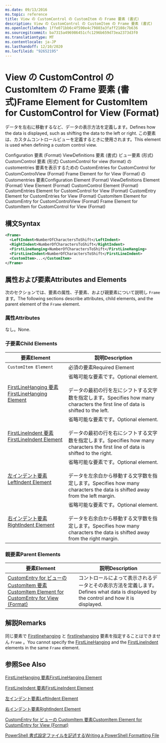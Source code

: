 ```yaml
---
ms.date: 09/13/2016
ms.topic: reference
title: View の CustomControl の CustomItem の Frame 要素 (書式)
description: View の CustomControl の CustomItem の Frame 要素 (書式)
ms.openlocfilehash: 1ffe071bb6c4f590e4c79803a3faff2108c7b636
ms.sourcegitcommit: ba7315a496986451cfc1296b659d73ea2373d3f0
ms.translationtype: MT
ms.contentlocale: ja-JP
ms.lasthandoff: 12/10/2020
ms.locfileid: "92652195"
---
```

# <a name="frame-element-for-customitem-for-customcontrol-for-view-format"></a><span data-ttu-id="08681-103">View の CustomControl の CustomItem の Frame 要素 (書式)</span><span class="sxs-lookup"><span data-stu-id="08681-103">Frame Element for CustomItem for CustomControl for View (Format)</span></span>

<span data-ttu-id="08681-104">データを左右に移動するなど、データの表示方法を定義します。</span><span class="sxs-lookup"><span data-stu-id="08681-104">Defines how the data is displayed, such as shifting the data to the left or right.</span></span> <span data-ttu-id="08681-105">この要素は、カスタムコントロールビューを定義するときに使用されます。</span><span class="sxs-lookup"><span data-stu-id="08681-105">This element is used when defining a custom control view.</span></span>

<span data-ttu-id="08681-106">Configuration 要素 (Format) ViewDefinitions 要素 (書式) ビュー要素 (形式) CustomControl 要素 (形式) CustomControl for view (format) の customentries 要素を表示するための CustomEntries for CustomControl for CustomControlView (Format) Frame Element for for View (Format) の Customentries 要素</span><span class="sxs-lookup"><span data-stu-id="08681-106">Configuration Element (Format) ViewDefinitions Element (Format) View Element (Format) CustomControl Element (Format) CustomEntries Element for CustomControl for View (Format) CustomEntry Element for CustomEntries for View (Format) CustomItem Element for CustomEntry for CustomControlView (Format) Frame Element for CustomItem for CustomControl for View (Format)</span></span>

## <a name="syntax"></a><span data-ttu-id="08681-107">構文</span><span class="sxs-lookup"><span data-stu-id="08681-107">Syntax</span></span>

```xml
<Frame>
  <LeftIndent>NumberOfCharactersToShift</LeftIndent>
  <RightIndent>NumberOfCharactersToShift</RightIndent>
  <FirstLineHanging>NumberOfCharactersToShift</FirstLineHanging>
  <FirstLineIndent>NumberOfCharactersToShift</FirstLineIndent>
  <CustomItem>...</CustomItem>
</Frame>
```

## <a name="attributes-and-elements"></a><span data-ttu-id="08681-108">属性および要素</span><span class="sxs-lookup"><span data-stu-id="08681-108">Attributes and Elements</span></span>

<span data-ttu-id="08681-109">次のセクションでは、要素の属性、子要素、および親要素について説明し `Frame` ます。</span><span class="sxs-lookup"><span data-stu-id="08681-109">The following sections describe attributes, child elements, and the parent element of the `Frame` element.</span></span>

### <a name="attributes"></a><span data-ttu-id="08681-110">属性</span><span class="sxs-lookup"><span data-stu-id="08681-110">Attributes</span></span>

<span data-ttu-id="08681-111">なし。</span><span class="sxs-lookup"><span data-stu-id="08681-111">None.</span></span>

### <a name="child-elements"></a><span data-ttu-id="08681-112">子要素</span><span class="sxs-lookup"><span data-stu-id="08681-112">Child Elements</span></span>

|<span data-ttu-id="08681-113">要素</span><span class="sxs-lookup"><span data-stu-id="08681-113">Element</span></span>|<span data-ttu-id="08681-114">説明</span><span class="sxs-lookup"><span data-stu-id="08681-114">Description</span></span>|
|-------------|-----------------|
|`CustomItem Element`|<span data-ttu-id="08681-115">必須の要素</span><span class="sxs-lookup"><span data-stu-id="08681-115">Required Element</span></span>|
|[<span data-ttu-id="08681-116">FirstLineHanging 要素</span><span class="sxs-lookup"><span data-stu-id="08681-116">FirstLineHanging Element</span></span>](./firstlinehanging-element-for-frame-for-customcontrol-for-view-format.md)|<span data-ttu-id="08681-117">省略可能な要素です。</span><span class="sxs-lookup"><span data-stu-id="08681-117">Optional element.</span></span><br /><br /> <span data-ttu-id="08681-118">データの最初の行を左にシフトする文字数を指定します。</span><span class="sxs-lookup"><span data-stu-id="08681-118">Specifies how many characters the first line of data is shifted to the left.</span></span>|
|[<span data-ttu-id="08681-119">FirstLineIndent 要素</span><span class="sxs-lookup"><span data-stu-id="08681-119">FirstLineIndent Element</span></span>](./firstlineindent-element-for-frame-for-customcontrol-for-view-format.md)|<span data-ttu-id="08681-120">省略可能な要素です。</span><span class="sxs-lookup"><span data-stu-id="08681-120">Optional element.</span></span><br /><br /> <span data-ttu-id="08681-121">データの最初の行を右にシフトする文字数を指定します。</span><span class="sxs-lookup"><span data-stu-id="08681-121">Specifies how many characters the first line of data is shifted to the right.</span></span>|
|[<span data-ttu-id="08681-122">左インデント要素</span><span class="sxs-lookup"><span data-stu-id="08681-122">LeftIndent Element</span></span>](./leftindent-element-for-frame-for-customcontrol-for-view-format.md)|<span data-ttu-id="08681-123">省略可能な要素です。</span><span class="sxs-lookup"><span data-stu-id="08681-123">Optional element.</span></span><br /><br /> <span data-ttu-id="08681-124">データを左余白から移動する文字数を指定します。</span><span class="sxs-lookup"><span data-stu-id="08681-124">Specifies how many characters the data is shifted away from the left margin.</span></span>|
|[<span data-ttu-id="08681-125">右インデント要素</span><span class="sxs-lookup"><span data-stu-id="08681-125">RightIndent Element</span></span>](./rightindent-element-for-frame-for-customcontrol-for-view-format.md)|<span data-ttu-id="08681-126">省略可能な要素です。</span><span class="sxs-lookup"><span data-stu-id="08681-126">Optional element.</span></span><br /><br /> <span data-ttu-id="08681-127">データを右余白から移動する文字数を指定します。</span><span class="sxs-lookup"><span data-stu-id="08681-127">Specifies how many characters the data is shifted away from the right margin.</span></span>|

### <a name="parent-elements"></a><span data-ttu-id="08681-128">親要素</span><span class="sxs-lookup"><span data-stu-id="08681-128">Parent Elements</span></span>

|<span data-ttu-id="08681-129">要素</span><span class="sxs-lookup"><span data-stu-id="08681-129">Element</span></span>|<span data-ttu-id="08681-130">説明</span><span class="sxs-lookup"><span data-stu-id="08681-130">Description</span></span>|
|-------------|-----------------|
|[<span data-ttu-id="08681-131">CustomEntry for ビューの CustomItem 要素</span><span class="sxs-lookup"><span data-stu-id="08681-131">CustomItem Element for CustomEntry for View (Format)</span></span>](./customitem-element-for-customentry-for-customcontrol-for-view-format.md)|<span data-ttu-id="08681-132">コントロールによって表示されるデータとその表示方法を定義します。</span><span class="sxs-lookup"><span data-stu-id="08681-132">Defines what data is displayed by the control and how it is displayed.</span></span>|

## <a name="remarks"></a><span data-ttu-id="08681-133">解説</span><span class="sxs-lookup"><span data-stu-id="08681-133">Remarks</span></span>

<span data-ttu-id="08681-134">同じ要素で [Firstlinehanging](./firstlinehanging-element-for-frame-for-customcontrol-for-view-format.md) と [firstlinehanging](./firstlineindent-element-for-frame-for-customcontrol-for-view-format.md) 要素を指定することはできません `Frame` 。</span><span class="sxs-lookup"><span data-stu-id="08681-134">You cannot specify the [FirstLineHanging](./firstlinehanging-element-for-frame-for-customcontrol-for-view-format.md) and the [FirstLineIndent](./firstlineindent-element-for-frame-for-customcontrol-for-view-format.md) elements in the same `Frame` element.</span></span>

## <a name="see-also"></a><span data-ttu-id="08681-135">参照</span><span class="sxs-lookup"><span data-stu-id="08681-135">See Also</span></span>

[<span data-ttu-id="08681-136">FirstLineHanging 要素</span><span class="sxs-lookup"><span data-stu-id="08681-136">FirstLineHanging Element</span></span>](./firstlinehanging-element-for-frame-for-customcontrol-for-view-format.md)

[<span data-ttu-id="08681-137">FirstLineIndent 要素</span><span class="sxs-lookup"><span data-stu-id="08681-137">FirstLineIndent Element</span></span>](./firstlineindent-element-for-frame-for-customcontrol-for-view-format.md)

[<span data-ttu-id="08681-138">左インデント要素</span><span class="sxs-lookup"><span data-stu-id="08681-138">LeftIndent Element</span></span>](./leftindent-element-for-frame-for-customcontrol-for-view-format.md)

[<span data-ttu-id="08681-139">右インデント要素</span><span class="sxs-lookup"><span data-stu-id="08681-139">RightIndent Element</span></span>](./rightindent-element-for-frame-for-customcontrol-for-view-format.md)

[<span data-ttu-id="08681-140">CustomEntry for ビューの CustomItem 要素</span><span class="sxs-lookup"><span data-stu-id="08681-140">CustomItem Element for CustomEntry for View (Format)</span></span>](./customitem-element-for-customentry-for-customcontrol-for-view-format.md)

[<span data-ttu-id="08681-141">PowerShell 書式設定ファイルを記述する</span><span class="sxs-lookup"><span data-stu-id="08681-141">Writing a PowerShell Formatting File</span></span>](./writing-a-powershell-formatting-file.md)
